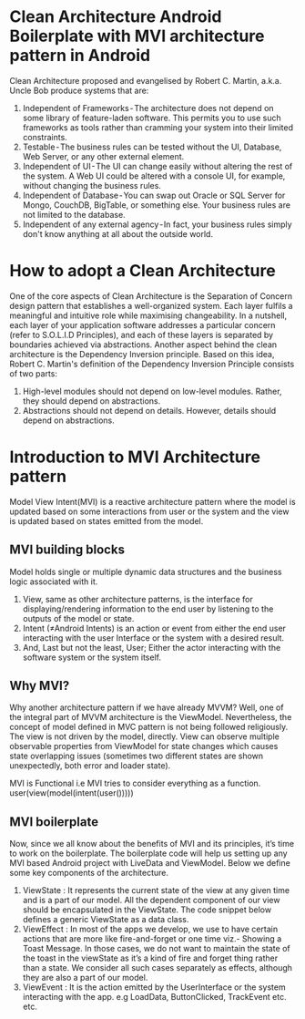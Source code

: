# Clean Architecture Android Boilerplate with MVI architecture pattern in Android
Clean Architecture proposed and evangelised by Robert C. Martin, a.k.a. Uncle Bob produce systems that are:
1. Independent of Frameworks - The architecture does not depend on some library of feature-laden software. This permits you to use such frameworks as tools rather than cramming your system into their limited constraints.
2. Testable - The business rules can be tested without the UI, Database, Web Server, or any other external element.
3. Independent of UI - The UI can change easily without altering the rest of the system. A Web UI could be altered with a console UI, for example, without changing the business rules.
4. Independent of Database - You can swap out Oracle or SQL Server for Mongo, CouchDB, BigTable, or something else. Your business rules are not limited to the database.
5. Independent of any external agency - In fact, your business rules simply don't know anything at all about the outside world.

# How to adopt a Clean Architecture
One of the core aspects of Clean Architecture is the Separation of Concern design pattern that establishes a well-organized system. Each layer fulfils a meaningful and intuitive role while maximising changeability. In a nutshell, each layer of your application software addresses a particular concern (refer to S.O.L.I.D Principles), and each of these layers is separated by boundaries achieved via abstractions.
Another aspect behind the clean architecture is the Dependency Inversion principle. Based on this idea, Robert C. Martin's definition of the Dependency Inversion Principle consists of two parts:

1. High-level modules should not depend on low-level modules. Rather, they should depend on abstractions.
2. Abstractions should not depend on details. However, details should depend on abstractions.

# Introduction to MVI Architecture pattern
Model View Intent(MVI) is a reactive architecture pattern where the model is updated based on some interactions from user or the system and the view is updated based on states emitted from the model.

## MVI building blocks
Model holds single or multiple dynamic data structures and the business logic associated with it.
1. View, same as other architecture patterns, is the interface for displaying/rendering information to the end user by listening to the outputs of the model or state.
2. Intent (≠Android Intents) is an action or event from either the end user interacting with the user Interface or the system with a desired result.
3. And, Last but not the least, User; Either the actor interacting with the software system or the system itself.

## Why MVI?
Why another architecture pattern if we have already MVVM?
Well, one of the integral part of MVVM architecture is the ViewModel. Nevertheless, the concept of model defined in MVC pattern is not being followed religiously. The view is not driven by the model, directly. View can observe multiple observable properties from ViewModel for state changes which causes state overlapping issues (sometimes two different states are shown unexpectedly, both error and loader state).

MVI is Functional i.e MVI tries to consider everything as a function.
user(view(model(intent(user()))))

## MVI boilerplate
Now, since we all know about the benefits of MVI and its principles, it’s time to work on the boilerplate. The boilerplate code will help us setting up any MVI based Android project with LiveData and ViewModel.
Below we define some key components of the architecture.
1. ViewState : It represents the current state of the view at any given time and is a part of our model. All the dependent component of our view should be encapsulated in the ViewState. The code snippet below defines a generic ViewState as a data class.
2. ViewEffect : In most of the apps we develop, we use to have certain actions that are more like fire-and-forget or one time viz.- Showing a Toast Message. In those cases, we do not want to maintain the state of the toast in the viewState as it’s a kind of fire and forget thing rather than a state. We consider all such cases separately as effects, although they are also a part of our model.
3. ViewEvent : It is the action emitted by the UserInterface or the system interacting with the app. e.g LoadData, ButtonClicked, TrackEvent etc. etc.
